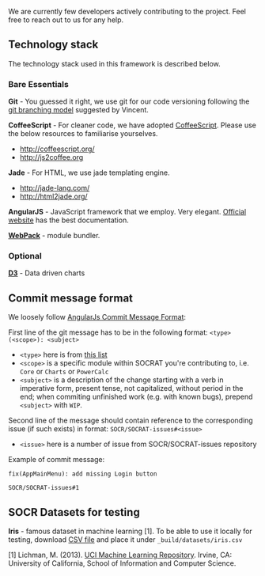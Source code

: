 We are currently few developers actively contributing to the project. Feel free to reach out to us for any help.

## Technology stack

The technology stack used in this framework is described below.

### Bare Essentials

**Git** - You guessed it right, we use git for our code versioning following the [git branching model](http://nvie.com/posts/a-successful-git-branching-model/) suggested by Vincent.

**CoffeeScript** - For cleaner code, we have adopted [CoffeeScript](http://coffeescript.org). Please use the below resources to familiarise yourselves.
  - http://coffeescript.org/ 
  - http://js2coffee.org

**Jade** - For HTML, we use jade templating engine.
  - http://jade-lang.com/
  - http://html2jade.org/

**AngularJS** - JavaScript framework that we employ. Very elegant. [Official website](https://angularjs.org/) has the best documentation.

**[WebPack](https://webpack.github.io/)** - module bundler. 

### Optional

**[D3](http://d3js.org)** - Data driven charts
  
## Commit message format

We loosely follow [AngularJs Commit Message Format](https://github.com/angular/angular.js/blob/master/CONTRIBUTING.md#commit):

First line of the git message has to be in the following format: `<type>(<scope>): <subject>`
* `<type>` here is from [this list](https://github.com/angular/angular.js/blob/master/CONTRIBUTING.md#type)
* `<scope>` is a specific module within SOCRAT you're contributing to, i.e. `Core` or `Charts` or `PowerCalc`
* `<subject>` is a description of the change starting with a verb in imperative form, present tense, not capitalized, without period in the end; when commiting unfinished work (e.g. with known bugs), prepend `<subject>` with `WIP`.

Second line of the message should contain reference to the corresponding issue (if such exists) in format: `SOCR/SOCRAT-issues#<issue>`
* `<issue>` here is a number of issue from SOCR/SOCRAT-issues repository

Example of commit message:

```
fix(AppMainMenu): add missing Login button

SOCR/SOCRAT-issues#1
```

## SOCR Datasets for testing

**Iris** - famous dataset in machine learning [1]. To be able to use it locally for testing, download [CSV file](https://drive.google.com/file/d/0BzJubeARG-hsdTdRTC03RFdhRTg/view?usp=sharing) and place it under ``_build/datasets/iris.csv``

[1] Lichman, M. (2013). [UCI Machine Learning Repository](http://archive.ics.uci.edu/ml). Irvine, CA: University of California, School of Information and Computer Science.
